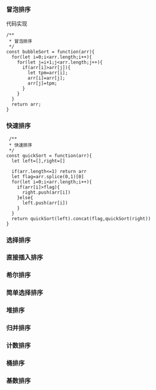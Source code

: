 

### 冒泡排序  
代码实现
```
/**
 * 冒泡排序
 */
const bubbleSort = function(arr){
  for(let i=0;i<arr.length;i++){
    for(let j=i+1;j<arr.length;j++){
      if(arr[i]>arr[j]){
        let tpm=arr[i];
        arr[i]=arr[j];
        arr[j]=tpm;
      }
    }
  }
  return arr;
}
```
### 快速排序  
```
 /**
 * 快速排序
 */
const quickSort = function(arr){
  let left=[],right=[]

  if(arr.length<=1) return arr
  let flag=arr.splice(0,1)[0]
  for(let i=0;i<arr.length;i++){
    if(arr[i]>flag){
      right.push(arr[i])
    }else{
      left.push(arr[i])
    }
  }
  return quickSort(left).concat(flag,quickSort(right))
}
```
### 选择排序  
### 直接插入排序  
### 希尔排序  

### 简单选择排序  
### 堆排序  
### 归并排序  
### 计数排序  
### 桶排序  
### 基数排序  